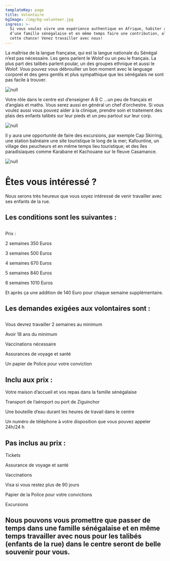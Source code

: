 ```yaml
---
templateKey: page
title: Volontaire
bgImage: /img/bg-volunteer.jpg
ingress: >-
  Si vous voulez vivre une expérience authentique en Afrique, habiter au sien
  d’une famille sénégalaise et en même temps faire une contribution, alors tenez
  cette chance! Venez travailler avec nous!
---
```

La maîtrise de la langue française, qui est la langue nationale du Sénégal n’est pas nécessaire. Les gens parlent le Wolof ou un peu le français. La plus part des talibés parlent poular, un des groupes ethnique et aussi le Wolof. Vous pouvez vous débrouiller un bon moment avec le language corporel et des gens gentils et plus sympathique que les sénégalais ne sont pas facile à trouver. 

![null](/img/volontär-3.jpg)

Votre rôle dans le centre est d’enseigner A B C …un peu de français et d’anglais et maths. Vous serez aussi en général un chef d’orchestre. Si vous voulez aussi vous pouvez aider à la clinique, prendre soin et traitement des plais des enfants talibés sur leur pieds et un peu partout sur leur corp. 

![null](/img/volontär-2.jpg)

Il y aura une opportunité de faire des excursions, par exemple Cap Skirring, une station balnéaire une site touristique le long de la mer; Kafountine, un village des peucheurs et en même temps lieu touristique; et des îles paradisiaques comme Karabane et Kachouane sur le fleuve Casamance.

![null](/img/mat-4.jpg)

# Êtes vous intéressé ?

Nous serons très heureux que vous soyez intéressé de venir travailler avec ses enfants de la rue.

## Les conditions sont les suivantes :

## 

Prix :

2 semaines  350 Euros

3 semaines  500 Euros

4 semaines  670 Euros

5 semaines  840 Euros

6 semaines  1010 Euros

Et après ça une addition de 140 Euro pour chaque semaine supplémentaire. 

## Les demandes exigées aux volontaires sont :

## 

Vous devrez travailler 2 semaines au minimum

Avoir 18 ans du minimum

Vaccinations nécessaire 

Assurances de voyage et santé 

Un papier de Police pour votre conviction 

## Inclu aux prix :

Votre maison d’accueil et vos repas dans la famille sénégalaise 

Transport de l’aéroport ou port de Ziguinchor 

Une bouteille d’eau durant les heures de travail dans le centre

Un numéro de téléphone à votre disposition que vous pouvez appeler 24h/24 h

## Pas inclus au prix :

Tickets

Assurance de voyage et santé 

Vaccinations

Visa si vous restez plus de 90 jours

Papier de la Police pour votre convictions 

Excursions

## Nous pouvons vous promettre que passer de temps dans une famille sénégalaise et en même temps travailler avec nous pour les talibés (enfants de la rue) dans le centre seront de belle souvenir pour vous.
